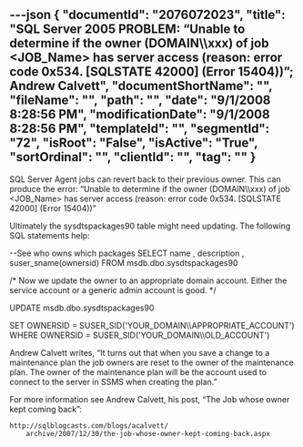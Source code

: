 ---json
{
  "documentId": "2076072023",
  "title": "SQL Server 2005 PROBLEM: “Unable to determine if the owner (DOMAIN&bsol;&bsol;xxx) of job &lt;JOB_Name&gt; has server access (reason: error code 0x534. [SQLSTATE 42000] (Error 15404))”; Andrew Calvett",
  "documentShortName": "",
  "fileName": "",
  "path": "",
  "date": "9/1/2008 8:28:56 PM",
  "modificationDate": "9/1/2008 8:28:56 PM",
  "templateId": "",
  "segmentId": "72",
  "isRoot": "False",
  "isActive": "True",
  "sortOrdinal": "",
  "clientId": "",
  "tag": ""
}
---

SQL Server Agent jobs can revert back to their previous owner. This can produce the error: “Unable to determine if the owner (DOMAIN&bsol;&bsol;xxx) of job &lt;JOB_Name&gt; has server access (reason: error code 0x534. [SQLSTATE 42000] (Error 15404))”

Ultimately the sysdtspackages90 table might need updating. The following SQL statements help:

--See who owns which packages
SELECT
    name
,   description
,   suser_sname(ownersid)
FROM
    msdb.dbo.sysdtspackages90

/*
Now we update the owner to an appropriate domain account. Either the service account or a generic admin account is good.
*/

UPDATE msdb.dbo.sysdtspackages90

SET
    OWNERSID = SUSER_SID('YOUR_DOMAIN&bsol;&bsol;APPROPRIATE_ACCOUNT')
WHERE
    OWNERSID = SUSER_SID('YOUR_DOMAIN&bsol;&bsol;OLD_ACCOUNT') 

Andrew Calvett writes, “It turns out that when you save a change to a maintenance plan the job owners are reset to the owner of the maintenance plan. The owner of the maintenance plan will be the account used to connect to the server in SSMS when creating the plan.”

For more information see Andrew Calvett, his post, “The Job whose owner kept coming back”:

    http://sqlblogcasts.com/blogs/acalvett/
        archive/2007/12/30/the-job-whose-owner-kept-coming-back.aspx
